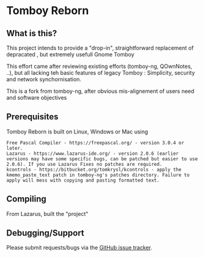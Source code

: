 Tomboy Reborn
=============

What is this?
-------------

This project intends to provide a "drop-in", straightforward replacement of depracated , but extremely usefull Gnome Tomboy

This effort came after reviewing existing efforts (tomboy-ng, QOwnNotes, ..), but all lacking teh basic features of legacy Tomboy : Simplicity, security and network synchornisation.

This is a fork from tomboy-ng, after obvious mis-alignement of users need and software objectives


Prerequisites
-------------

Tomboy Reborn is built on Linux, Windows or Mac using

    Free Pascal Compiler - https://freepascal.org/ - version 3.0.4 or later.
    Lazarus - https://www.lazarus-ide.org/ - version 2.0.6 (earlier versions may have some specific bugs, can be patched but easier to use 2.0.6). If you use Lazarus Fixes no patches are required.
    kcontrols - https://bitbucket.org/tomkrysl/kcontrols - apply the kmemo_paste_text patch in tomboy-ng's patches directory. Failure to apply will mess with copying and pasting formatted text.


Compiling
---------

From Lazarus, built the "project"


Debugging/Support
-----------------

Please submit requests/bugs via the [GitHub issue tracker](https://github.com/grosjo/tomboy-reborn/issues).
